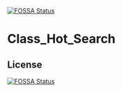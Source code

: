 [![FOSSA Status](https://app.fossa.com/api/projects/git%2Bgithub.com%2FSRInternet-Studio%2FClass_Hot_Search.svg?type=shield)](https://app.fossa.com/projects/git%2Bgithub.com%2FSRInternet-Studio%2FClass_Hot_Search?ref=badge_shield)

# Class_Hot_Search

## License
[![FOSSA Status](https://app.fossa.com/api/projects/git%2Bgithub.com%2FSRInternet-Studio%2FClass_Hot_Search.svg?type=large)](https://app.fossa.com/projects/git%2Bgithub.com%2FSRInternet-Studio%2FClass_Hot_Search?ref=badge_large)
